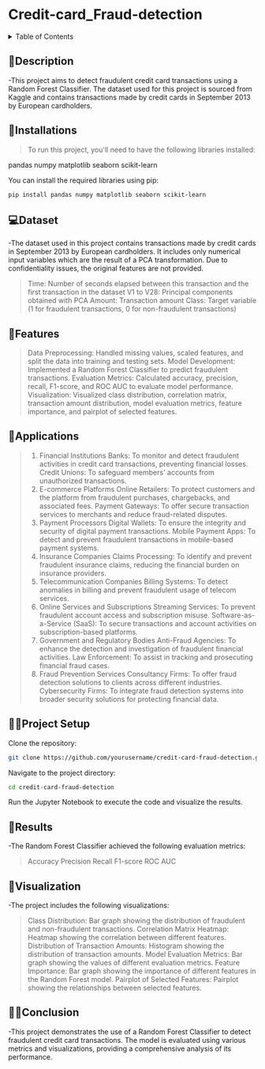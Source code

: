 # Credit-card_Fraud-detection

<details>
<summary>Table of Contents</summary>

- [Description](#description)
- [Installations](#installations)
- [Dataset](#data-set)
- [Features](#features)
- [Applications](#applications)
- [Project setup](#project-setup)
- [Results](#results)
- [Visualization](#visualization)
- [Conclusion](#conclusion)

</details>

## 📝Description

-This project aims to detect fraudulent credit card transactions using a Random Forest Classifier. The dataset used for this project is sourced from Kaggle and contains transactions made by credit cards in September 2013 by European cardholders.

## 🔗Installations

>To run this project, you'll need to have the following libraries installed:

pandas
numpy
matplotlib
seaborn
scikit-learn

You can install the required libraries using pip:

```bash
pip install pandas numpy matplotlib seaborn scikit-learn
```

## 💻Dataset

-The dataset used in this project contains transactions made by credit cards in September 2013 by European cardholders. It includes only numerical input variables which are the result of a PCA transformation. Due to confidentiality issues, the original features are not provided.

>Time: Number of seconds elapsed between this transaction and the first transaction in the dataset
>V1 to V28: Principal components obtained with PCA
>Amount: Transaction amount
>Class: Target variable (1 for fraudulent transactions, 0 for non-fraudulent transactions)

## 🤖Features

>Data Preprocessing: Handled missing values, scaled features, and split the data into training and testing sets.
>Model Development: Implemented a Random Forest Classifier to predict fraudulent transactions.
>Evaluation Metrics: Calculated accuracy, precision, recall, F1-score, and ROC AUC to evaluate model performance.
>Visualization: Visualized class distribution, correlation matrix, transaction amount distribution, model evaluation metrics, feature importance, and pairplot of 
 selected features.

## 💸Applications

>1. Financial Institutions
Banks: To monitor and detect fraudulent activities in credit card transactions, preventing financial losses.
Credit Unions: To safeguard members' accounts from unauthorized transactions.
>2. E-commerce Platforms
Online Retailers: To protect customers and the platform from fraudulent purchases, chargebacks, and associated fees.
Payment Gateways: To offer secure transaction services to merchants and reduce fraud-related disputes.
>3. Payment Processors
Digital Wallets: To ensure the integrity and security of digital payment transactions.
Mobile Payment Apps: To detect and prevent fraudulent transactions in mobile-based payment systems.
>4. Insurance Companies
Claims Processing: To identify and prevent fraudulent insurance claims, reducing the financial burden on insurance providers.
>5. Telecommunication Companies
Billing Systems: To detect anomalies in billing and prevent fraudulent usage of telecom services.
>6. Online Services and Subscriptions
Streaming Services: To prevent fraudulent account access and subscription misuse.
Software-as-a-Service (SaaS): To secure transactions and account activities on subscription-based platforms.
>7. Government and Regulatory Bodies
Anti-Fraud Agencies: To enhance the detection and investigation of fraudulent financial activities.
Law Enforcement: To assist in tracking and prosecuting financial fraud cases.
>8. Fraud Prevention Services
Consultancy Firms: To offer fraud detection solutions to clients across different industries.
Cybersecurity Firms: To integrate fraud detection systems into broader security solutions for protecting financial data.

## 👨‍💻Project Setup

Clone the repository:
```bash
git clone https://github.com/yourusername/credit-card-fraud-detection.git
```

Navigate to the project directory:
```bash
cd credit-card-fraud-detection
```

Run the Jupyter Notebook to execute the code and visualize the results.

## 🔮Results

-The Random Forest Classifier achieved the following evaluation metrics:

>Accuracy
>Precision
>Recall
>F1-score
>ROC AUC



## 📱Visualization

-The project includes the following visualizations:

>Class Distribution: Bar graph showing the distribution of fraudulent and non-fraudulent transactions.
>Correlation Matrix Heatmap: Heatmap showing the correlation between different features.
>Distribution of Transaction Amounts: Histogram showing the distribution of transaction amounts.
>Model Evaluation Metrics: Bar graph showing the values of different evaluation metrics.
>Feature Importance: Bar graph showing the importance of different features in the Random Forest model.
>Pairplot of Selected Features: Pairplot showing the relationships between selected features.


## 👨‍🏫Conclusion

-This project demonstrates the use of a Random Forest Classifier to detect fraudulent credit card transactions. The model is evaluated using various metrics and visualizations, providing a comprehensive analysis of its performance.




